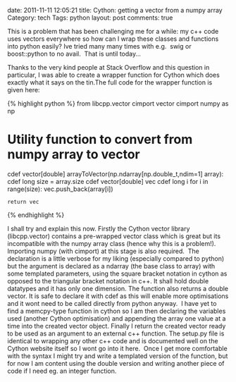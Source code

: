 date: 2011-11-11 12:05:21
title: Cython: getting a vector from a numpy array
Category: tech
Tags: python
layout: post
comments: true



 This is a problem that has been challenging me for a while: my c++ code uses vectors everywhere so how can I wrap these classes and functions into python easily? Ive tried many many times with e.g.  swig or boost::python to no avail. 
That is until today…

<!--more-->

Thanks to the very kind people at Stack Overflow and this question in particular, I was able to create a wrapper function for Cython which does exactly what it says on the tin.The full code for the wrapper function is given here:

{% highlight python %}
from libcpp.vector cimport vector
cimport numpy as np

# Utility function to convert from numpy array to vector
cdef vector[double] arrayToVector(np.ndarray[np.double_t,ndim=1] array):
    cdef long size = array.size
    cdef vector[double] vec
    cdef long i
    for i in range(size):
        vec.push_back(array[i])

    return vec
{% endhighlight %}

I shall try and explain this now. Firstly the Cython vector library (libcpp.vector) contains a pre-wrapped vector class which is great but its incompatible with the numpy array class (hence why this is a problem!). Importing numpy (with cimport) at this stage is also required. 
The declaration is a little verbose for my liking (especially compared to python) but the argument is declared as a ndarray (the base class to array) with some templated parameters, using the square bracket notation in cython as opposed to the triangular bracket notation in c++. It shall hold double datatypes and it has only one dimension. The function also returns a double vector. It is safe to declare it with cdef as this will enable more optimisations and it wont need to be called directly from python anyway. 
I have yet to find a memcpy-type function in cython so I am then declaring the variables used (another Cython optimisation) and appending the array one value at a time into the created vector object. Finally I return the created vector ready to be used as an argument to an external c++ function.
The setup.py file is identical to wrapping any other c++ code and is documented well on the Cython website itself so I wont go into it here. 
Once I get more comfortable with the syntax I might try and write a templated version of the function, but for now I am content using the double version and writing another piece of code if I need eg. an integer function.
